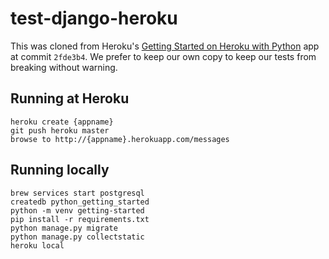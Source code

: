 # test-django-heroku

This was cloned from Heroku's [Getting Started on Heroku with Python](https://devcenter.heroku.com/articles/getting-started-with-python) app at commit `2fde3b4`. We prefer to keep our own copy to keep our tests from breaking without warning.

## Running at Heroku

```
heroku create {appname}
git push heroku master
browse to http://{appname}.herokuapp.com/messages
```

## Running locally

```
brew services start postgresql
createdb python_getting_started
python -m venv getting-started
pip install -r requirements.txt
python manage.py migrate
python manage.py collectstatic
heroku local
```
